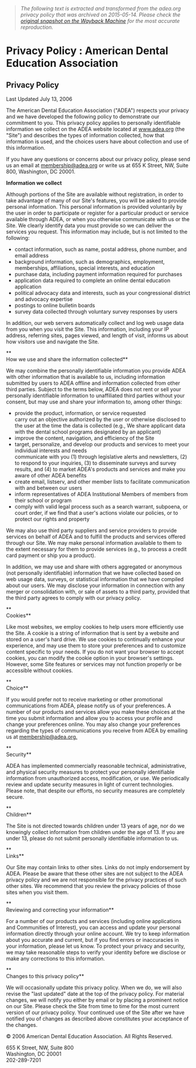 > *The following text is extracted and transformed from the adea.org privacy policy that was archived on 2015-05-14. Please check the [original snapshot on the Wayback Machine](https://web.archive.org/web/20150514074232id_/http%3A//www.adea.org/about_adea/Pages/privacy.aspx) for the most accurate reproduction.*

# Privacy Policy : American Dental Education Association

##  Privacy Policy

Last Updated July 13, 2006

The American Dental Education Association ("ADEA") respects your privacy and we have developed the following policy to demonstrate our commitment to you. This privacy policy applies to personally identifiable information we collect on the ADEA website located at www.adea.org (the "Site") and describes the types of information collected, how that information is used, and the choices users have about collection and use of this information.

If you have any questions or concerns about our privacy policy, please send us an email at [membership@adea.org](mailto:membership@adea.org "membership@adea.org") or write us at 655 K Street, NW, Suite 800, Washington, DC 20001.

  
**Information we collect**

Although portions of the Site are available without registration, in order to take advantage of many of our Site's features, you will be asked to provide personal information. This personal information is provided voluntarily by the user in order to participate or register for a particular product or service available through ADEA, or when you otherwise communicate with us or the Site. We clearly identify data you must provide so we can deliver the services you request. This information may include, but is not limited to the following:

  * contact information, such as name, postal address, phone number, and email address
  * background information, such as demographics, employment, memberships, affiliations, special interests, and education
  * purchase data, including payment information required for purchases
  * application data required to complete an online dental education application
  * political advocacy data and interests, such as your congressional district and advocacy expertise
  * postings to online bulletin boards
  * survey data collected through voluntary survey responses by users



In addition, our web servers automatically collect and log web usage data from you when you visit the Site. This information, including your IP address, referring sites, pages viewed, and length of visit, informs us about how visitors use and navigate the Site.

**  
How we use and share the information collected**

We may combine the personally identifiable information you provide ADEA with other information that is available to us, including information submitted by users to ADEA offline and information collected from other third parties. Subject to the terms below, ADEA does not rent or sell your personally identifiable information to unaffiliated third parties without your consent, but may use and share your information to, among other things:

  * provide the product, information, or service requested  
carry out an objective authorized by the user or otherwise disclosed to the user at the time the data is collected (e.g., We share applicant data with the dental school programs designated by an applicant)
  * improve the content, navigation, and efficiency of the Site
  * target, personalize, and develop our products and services to meet your individual interests and needs  
communicate with you (1) through legislative alerts and newsletters, (2) to respond to your inquiries, (3) to disseminate surveys and survey results, and (4) to market ADEA's products and services and make you aware of other ADEA benefits
  * create email, listserv, and other member lists to facilitate communication with and between our users
  * inform representatives of ADEA Institutional Members of members from their school or program
  * comply with valid legal process such as a search warrant, subpoena, or court order, if we find that a user's actions violate our policies, or to protect our rights and property



We may also use third party suppliers and service providers to provide services on behalf of ADEA and to fulfill the products and services offered through our Site. We may make personal information available to them to the extent necessary for them to provide services (e.g., to process a credit card payment or ship you a product).

In addition, we may use and share with others aggregated or anonymous (not personally identifiable) information that we have collected based on web usage data, surveys, or statistical information that we have compiled about our users. We may disclose your information in connection with any merger or consolidation with, or sale of assets to a third party, provided that the third party agrees to comply with our privacy policy.

**  
Cookies**

Like most websites, we employ cookies to help users more efficiently use the Site. A cookie is a string of information that is sent by a website and stored on a user's hard drive. We use cookies to continually enhance your experience, and may use them to store your preferences and to customize content specific to your needs. If you do not want your browser to accept cookies, you can modify the cookie option in your browser's settings. However, some Site features or services may not function properly or be accessible without cookies.

**  
Choice**

If you would prefer not to receive marketing or other promotional communications from ADEA, please notify us of your preferences. A number of our products and services allow you make these choices at the time you submit information and allow you to access your profile and change your preferences online. You may also change your preferences regarding the types of communications you receive from ADEA by emailing us at [membership@adea.org.](mailto:membership@adea.org.)

**  
Security**

ADEA has implemented commercially reasonable technical, administrative, and physical security measures to protect your personally identifiable information from unauthorized access, modification, or use. We periodically review and update security measures in light of current technologies. Please note, that despite our efforts, no security measures are completely secure.

**  
Children**

The Site is not directed towards children under 13 years of age, nor do we knowingly collect information from children under the age of 13. If you are under 13, please do not submit personally identifiable information to us.

**  
Links**

Our Site may contain links to other sites. Links do not imply endorsement by ADEA. Please be aware that these other sites are not subject to the ADEA privacy policy and we are not responsible for the privacy practices of such other sites. We recommend that you review the privacy policies of those sites when you visit them.

**  
Reviewing and correcting your information**

For a number of our products and services (including online applications and Communities of Interest), you can access and update your personal information directly through your online account. We try to keep information about you accurate and current, but if you find errors or inaccuracies in your information, please let us know. To protect your privacy and security, we may take reasonable steps to verify your identity before we disclose or make any corrections to this information.

**  
Changes to this privacy policy**

We will occasionally update this privacy policy. When we do, we will also revise the "last updated" date at the top of the privacy policy. For material changes, we will notify you either by email or by placing a prominent notice on our Site. Please check the Site from time to time for the most current version of our privacy policy. Your continued use of the Site after we have notified you of changes as described above constitutes your acceptance of the changes.

  
© 2006 American Dental Education Association. All Rights Reserved.

655 K Street, NW, Suite 800  
Washington, DC 20001  
202-289-7201  

